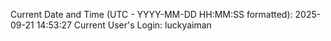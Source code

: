Current Date and Time (UTC - YYYY-MM-DD HH:MM:SS formatted): 2025-09-21 14:53:27
Current User's Login: luckyaiman

